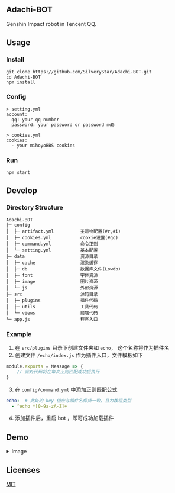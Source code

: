 ## Adachi-BOT
Genshin Impact robot in Tencent QQ.

## Usage
### Install
```
git clone https://github.com/SilveryStar/Adachi-BOT.git
cd Adachi-BOT
npm install
```
### Config
```
> setting.yml
account:
  qq: your qq number
  password: your password or password md5
  
> cookies.yml
cookies:
  - your mihoyoBBS cookies
```

### Run
```
npm start
```

## Develop
### Directory Structure
```
Adachi-BOT
├─ config
│  ├─ artifact.yml          圣遗物配置(#r,#i)
│  ├─ cookies.yml           cookie设置(#gq)
│  ├─ command.yml           命令正则
│  └─ setting.yml           基本配置
├─ data                     资源目录
│  ├─ cache                 渲染缓存
│  ├─ db                    数据库文件(Lowdb)
│  ├─ font                  字体资源
│  ├─ image                 图片资源
│  └─ js                    外部资源
├─ src                      源码目录
│  ├─ plugins               插件代码
│  ├─ utils                 工具代码
│  └─ views                 前端代码
└─ app.js                   程序入口
```

### Example
1. 在 `src/plugins` 目录下创建文件夹如 `echo`， 这个名称将作为插件名
2. 创建文件 `/echo/index.js` 作为插件入口，文件模板如下
```js
module.exports = Message => {
    // 此处代码将在每次正则匹配成功后执行
}
```
3. 在 `config/command.yml` 中添加正则匹配公式
```yaml
echo:  # 此处的 key 值应与插件名保持一致，且为数组类型
  - ^echo *[0-9a-zA-Z]+
```
4. 添加插件后，重启 bot ，即可成功加载插件

## Demo
<details>
<summary>Image</summary>

### 生成玩家信息卡片
<div align="center">
  <img src="https://img.imgdb.cn/item/604b95fc5aedab222cf45948.png" alt="ERROR">
</div>

### 生成玩家角色背包
<div align="center">
  <img src="https://img.imgdb.cn/item/604b95fc5aedab222cf4594b.png" alt="ERROR">
</div>

### 生成角色信息卡片
<div align="center">
  <img src="https://img.imgdb.cn/item/604b98205aedab222cf566bb.png" alt="ERROR">
  <img src="https://img.imgdb.cn/item/604b98205aedab222cf566b4.png" alt="ERROR">
  <img src="https://img.imgdb.cn/item/604b98205aedab222cf566b7.png" alt="ERROR">
  <img src="https://img.imgdb.cn/item/604b98205aedab222cf566c4.png" alt="ERROR">
  <img src="https://img.imgdb.cn/item/604b98205aedab222cf566c0.png" alt="ERROR">
  <img src="https://img.imgdb.cn/item/604b98555aedab222cf580c6.png" alt="ERROR">
</div>

### 随机圣遗物功能
<div align="center">
  <img src="https://img.imgdb.cn/item/604b95fc5aedab222cf45953.png" alt="ERROR">
  <img src="https://img.imgdb.cn/item/604b95fc5aedab222cf4594e.jpg" alt="ERROR">
</div>
</details>

## Licenses
[MIT](https://github.com/SilveryStar/Adachi-BOT/blob/master/LICENSE)
